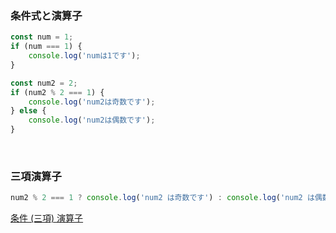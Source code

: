### 条件式と演算子

```javascript
const num = 1;
if (num === 1) {
    console.log('numは1です');
}

const num2 = 2;
if (num2 % 2 === 1) {
    console.log('num2は奇数です');
} else {
    console.log('num2は偶数です');
}
```

<br/>

### 三項演算子

```javascript
num2 % 2 === 1 ? console.log('num2 は奇数です') : console.log('num2 は偶数です');
```

[条件 (三項) 演算子](https://developer.mozilla.org/ja/docs/Web/JavaScript/Reference/Operators/Conditional_operator)
